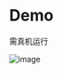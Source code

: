 # Demo
需真机运行

![image](https://github.com/wbxiaowangzi/Demo/blob/master/Nov-06-2018%2010-42-35.gif)
